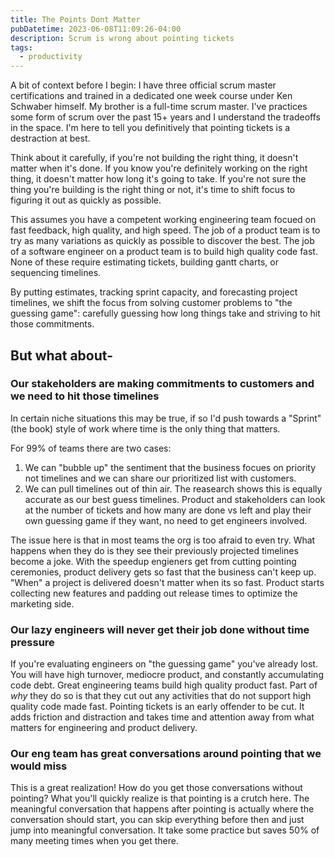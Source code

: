 ```yaml
---
title: The Points Dont Matter
pubDatetime: 2023-06-08T11:09:26-04:00
description: Scrum is wrong about pointing tickets
tags:
  - productivity
---
```


A bit of context before I begin: I have three official scrum master certifications and trained in a
dedicated one week course under Ken Schwaber himself. My brother is a full-time scrum master. I've
practices some form of scrum over the past 15+ years and I understand the tradeoffs in the space.
I'm here to tell you definitively that pointing tickets is a destraction at best.

Think about it carefully, if you're not building the right thing, it doesn't matter when it's done.
If you know you're definitely working on the right thing, it doesn't matter how long it's going to
take. If you're not sure the thing you're building is the right thing or not, it's time to shift
focus to figuring it out as quickly as possible.

This assumes you have a competent working engineering team focued on fast feedback, high quality,
and high speed. The job of a product team is to try as many variations as quickly as possible to
discover the best. The job of a software engineer on a product team is to build high quality code
fast. None of these require estimating tickets, building gantt charts, or sequencing timelines.

By putting estimates, tracking sprint capacity, and forecasting project timelines, we shift the
focus from solving customer problems to "the guessing game": carefully guessing how long things take
and striving to hit those commitments.

## But what about-

### Our stakeholders are making commitments to customers and we need to hit those timelines

In certain niche situations this may be true, if so I'd push towards a "Sprint" (the book) style of
work where time is the only thing that matters.

For 99% of teams there are two cases:

1. We can "bubble up" the sentiment that the business focues on priority not timelines and we can
   share our prioritized list with customers.
2. We can pull timelines out of thin air. The reasearch shows this is equally accurate as our best
   guess timelines. Product and stakeholders can look at the number of tickets and how many are done
   vs left and play their own guessing game if they want, no need to get engineers involved.

The issue here is that in most teams the org is too afraid to even try. What happens when they do is
they see their previously projected timelines become a joke. With the speedup engieners get from
cutting pointing ceremonies, product delivery gets so fast that the business can't keep up. "When" a
project is delivered doesn't matter when its so fast. Product starts collecting new features and
padding out release times to optimize the marketing side.

### Our lazy engineers will never get their job done without time pressure

If you're evaluating engineers on "the guessing game" you've already lost. You will have high
turnover, mediocre product, and constantly accumulating code debt. Great engineering teams build
high quality product fast. Part of _why_ they do so is that they cut out any activities that do not
support high quality code made fast. Pointing tickets is an early offender to be cut. It adds
friction and distraction and takes time and attention away from what matters for engineering and
product delivery.

### Our eng team has great conversations around pointing that we would miss

This is a great realization! How do you get those conversations without pointing? What you'll
quickly realize is that pointing is a crutch here. The meaningful conversation that happens after
pointing is actually where the conversation should start, you can skip everything before then and
just jump into meaningful conversation. It take some practice but saves 50% of many meeting times
when you get there.
